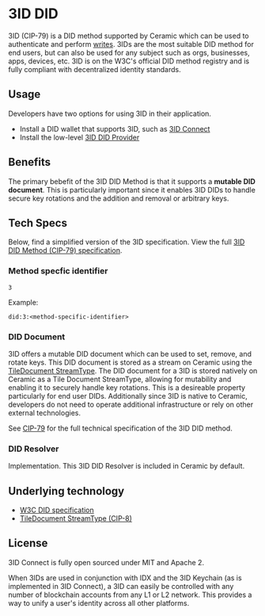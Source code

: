 # 3ID DID

3ID (CIP-79) is a DID method supported by Ceramic which can be used to authenticate and perform [writes](). 3IDs are the most suitable DID method for end users, but can also be used for any subject such as orgs, businesses, apps, devices, etc. 3ID is on the W3C's official DID method registry and is fully compliant with decentralized identity standards.

## **Usage**
Developers have two options for using 3ID in their application.

- Install a DID wallet that supports 3ID, such as [3ID Connect]()
- Install the low-level [3ID DID Provider]()

## **Benefits**
The primary bebefit of the 3ID DID Method is that it supports a **mutable DID document**. This is particularly important since it enables 3ID DIDs to handle secure key rotations and the addition and removal or arbitrary keys.

## **Tech Specs**
Below, find a simplified version of the 3ID specification. View the full [3ID DID Method (CIP-79) specification](https://github.com/ceramicnetwork/CIP/blob/main/CIPs/CIP-79/CIP-79.md).

### Method specfic identifier
`3`

Example:
```
did:3:<method-specific-identifier>
```

### DID Document
3ID offers a mutable DID document which can be used to set, remove, and rotate keys. This DID document is stored as a stream on Ceramic using the [TileDocument StreamType](). The DID document for a 3ID is stored natively on Ceramic as a Tile Document StreamType, allowing for mutability and enabling it to securely handle key rotations. This is a desireable property particularly for end user DIDs. Additionally since 3ID is native to Ceramic, developers do not need to operate additional infrastructure or rely on other external technologies.

See [CIP-79](https://github.com/ceramicnetwork/CIP/blob/main/CIPs/CIP-79/CIP-79.md) for the full technical specification of the 3ID DID method.

### DID Resolver
Implementation. This 3ID DID Resolver is included in Ceramic by default.


## **Underlying technology**

- [W3C DID specification]()
- [TileDocument StreamType (CIP-8)](https://github.com/ceramicnetwork/CIP/blob/main/CIPs/CIP-8/CIP-8.md)

## **License**
3ID Connect is fully open sourced under MIT and Apache 2.

When 3IDs are used in conjunction with IDX and the 3ID Keychain (as is implemented in 3ID Connect), a 3ID can easily be controlled with any number of blockchain accounts from any L1 or L2 network. This provides a way to unify a user's identity across all other platforms.
